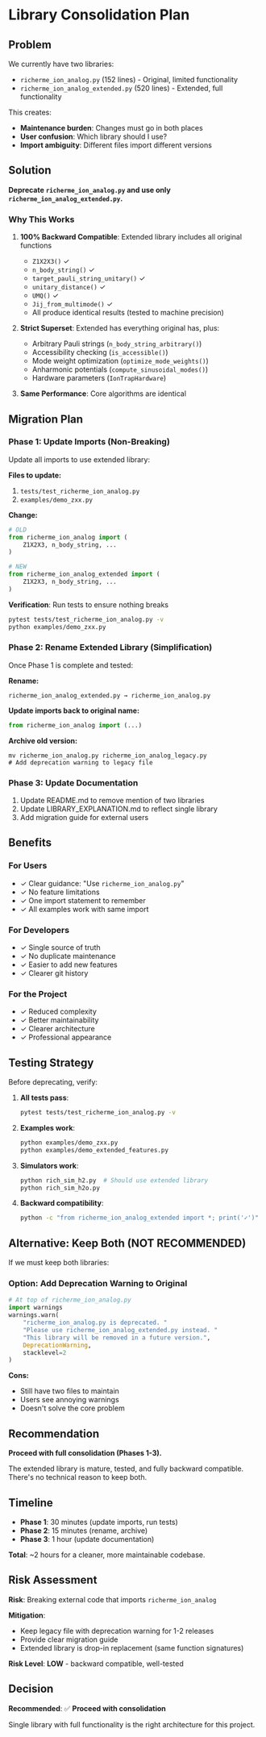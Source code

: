 # Library Consolidation Plan

## Problem

We currently have two libraries:
- `richerme_ion_analog.py` (152 lines) - Original, limited functionality
- `richerme_ion_analog_extended.py` (520 lines) - Extended, full functionality

This creates:
- **Maintenance burden**: Changes must go in both places
- **User confusion**: Which library should I use?
- **Import ambiguity**: Different files import different versions

## Solution

**Deprecate `richerme_ion_analog.py` and use only `richerme_ion_analog_extended.py`.**

### Why This Works

1. **100% Backward Compatible**: Extended library includes all original functions
   - `Z1X2X3()` ✓
   - `n_body_string()` ✓
   - `target_pauli_string_unitary()` ✓
   - `unitary_distance()` ✓
   - `UMQ()` ✓
   - `Jij_from_multimode()` ✓
   - All produce identical results (tested to machine precision)

2. **Strict Superset**: Extended has everything original has, plus:
   - Arbitrary Pauli strings (`n_body_string_arbitrary()`)
   - Accessibility checking (`is_accessible()`)
   - Mode weight optimization (`optimize_mode_weights()`)
   - Anharmonic potentials (`compute_sinusoidal_modes()`)
   - Hardware parameters (`IonTrapHardware`)

3. **Same Performance**: Core algorithms are identical

## Migration Plan

### Phase 1: Update Imports (Non-Breaking)

Update all imports to use extended library:

**Files to update:**
1. `tests/test_richerme_ion_analog.py`
2. `examples/demo_zxx.py`

**Change:**
```python
# OLD
from richerme_ion_analog import (
    Z1X2X3, n_body_string, ...
)

# NEW
from richerme_ion_analog_extended import (
    Z1X2X3, n_body_string, ...
)
```

**Verification**: Run tests to ensure nothing breaks
```bash
pytest tests/test_richerme_ion_analog.py -v
python examples/demo_zxx.py
```

### Phase 2: Rename Extended Library (Simplification)

Once Phase 1 is complete and tested:

**Rename:**
```
richerme_ion_analog_extended.py → richerme_ion_analog.py
```

**Update imports back to original name:**
```python
from richerme_ion_analog import (...)
```

**Archive old version:**
```
mv richerme_ion_analog.py richerme_ion_analog_legacy.py
# Add deprecation warning to legacy file
```

### Phase 3: Update Documentation

1. Update README.md to remove mention of two libraries
2. Update LIBRARY_EXPLANATION.md to reflect single library
3. Add migration guide for external users

## Benefits

### For Users
- ✓ Clear guidance: "Use `richerme_ion_analog.py`"
- ✓ No feature limitations
- ✓ One import statement to remember
- ✓ All examples work with same import

### For Developers
- ✓ Single source of truth
- ✓ No duplicate maintenance
- ✓ Easier to add new features
- ✓ Clearer git history

### For the Project
- ✓ Reduced complexity
- ✓ Better maintainability
- ✓ Clearer architecture
- ✓ Professional appearance

## Testing Strategy

Before deprecating, verify:

1. **All tests pass**:
   ```bash
   pytest tests/test_richerme_ion_analog.py -v
   ```

2. **Examples work**:
   ```bash
   python examples/demo_zxx.py
   python examples/demo_extended_features.py
   ```

3. **Simulators work**:
   ```bash
   python rich_sim_h2.py  # Should use extended library
   python rich_sim_h2o.py
   ```

4. **Backward compatibility**:
   ```bash
   python -c "from richerme_ion_analog_extended import *; print('✓')"
   ```

## Alternative: Keep Both (NOT RECOMMENDED)

If we must keep both libraries:

### Option: Add Deprecation Warning to Original

```python
# At top of richerme_ion_analog.py
import warnings
warnings.warn(
    "richerme_ion_analog.py is deprecated. "
    "Please use richerme_ion_analog_extended.py instead. "
    "This library will be removed in a future version.",
    DeprecationWarning,
    stacklevel=2
)
```

**Cons:**
- Still have two files to maintain
- Users see annoying warnings
- Doesn't solve the core problem

## Recommendation

**Proceed with full consolidation (Phases 1-3).**

The extended library is mature, tested, and fully backward compatible. There's no technical reason to keep both.

## Timeline

- **Phase 1**: 30 minutes (update imports, run tests)
- **Phase 2**: 15 minutes (rename, archive)
- **Phase 3**: 1 hour (update documentation)

**Total**: ~2 hours for a cleaner, more maintainable codebase.

## Risk Assessment

**Risk**: Breaking external code that imports `richerme_ion_analog`

**Mitigation**:
- Keep legacy file with deprecation warning for 1-2 releases
- Provide clear migration guide
- Extended library is drop-in replacement (same function signatures)

**Risk Level**: **LOW** - backward compatible, well-tested

## Decision

**Recommended**: ✅ **Proceed with consolidation**

Single library with full functionality is the right architecture for this project.
